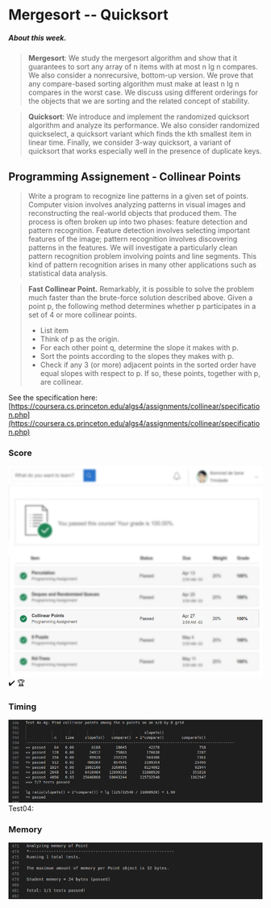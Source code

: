 # Mergesort -- Quicksort

##### About this week.
>**Mergesort**: We study the mergesort algorithm and show that it guarantees to sort any array of n items with at most n lg n compares. We also consider a nonrecursive, bottom-up version. We prove that any compare-based sorting algorithm must make at least n lg n compares in the worst case. We discuss using different orderings for the objects that we are sorting and the related concept of stability.

> **Quicksort**: We introduce and implement the randomized quicksort algorithm and analyze its performance. We also consider randomized quickselect, a quicksort variant which finds the kth smallest item in linear time. Finally, we consider 3-way quicksort, a variant of quicksort that works especially well in the presence of duplicate keys.

## Programming Assignement - Collinear Points

> Write a program to recognize line patterns in a given set of points. Computer vision involves analyzing patterns in visual images and reconstructing the real-world objects that produced them. The process is often broken up into two phases: feature detection and pattern recognition. Feature detection involves selecting important features of the image; pattern recognition involves discovering patterns in the features. We will investigate a particularly clean pattern recognition problem involving points and line segments. This kind of pattern recognition arises in many other applications such as statistical data analysis.

>  **Fast Collinear Point.** Remarkably, it is possible to solve the problem much faster than the brute-force solution described above. Given a point p, the following method determines whether p participates in a set of 4 or more collinear points.
> - List item
> - Think of p as the origin.
> - For each other point q, determine the slope it makes with p.
> - Sort the points according to the slopes they makes with p.
> - Check if any 3 (or more) adjacent points in the sorted order have equal slopes with respect to p. If so, these points, together with p, are collinear.


See the specification here:
[https://coursera.cs.princeton.edu/algs4/assignments/collinear/specification.php](https://coursera.cs.princeton.edu/algs4/assignments/collinear/specification.php)


### Score
![grade](./image/grade.png)
:heavy_check_mark: :trophy:

### Timing
![Test04](./image/timing_test4a4g.png)
Test04:

### Memory
![Test1a-1d and Test2 (bonus)](./image/memory_test1.png)

